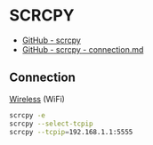 # SCRCPY

- [GitHub - scrcpy](https://github.com/Genymobile/scrcpy)
- [GitHub - scrcpy - connection.md](https://github.com/Genymobile/scrcpy/blob/master/doc/connection.md)

## Connection

[Wireless](https://github.com/Genymobile/scrcpy/blob/master/doc/connection.md#tcpip-wireless) (WiFi)
```sh
scrcpy -e
scrcpy --select-tcpip
scrcpy --tcpip=192.168.1.1:5555
```
